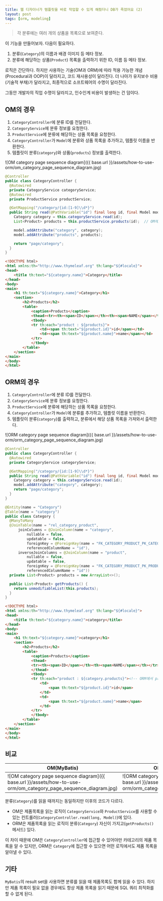 ```yaml
---
title: 웹 디자이너가 템플릿을 바로 작업할 수 있게 해줬더니 DB가 죽었어요 (2)
layout: post
tags: [orm, modeling]
---
```


> 각 분류에는 여러 개의 상품을 목록으로 보여준다.

이 기능을 만들어보자. 다음이 필요하다.

1. 분류(`Category`)의 이름과 배경 이미지 등 메타 정보.
1. 분류에 해당하는 상품(`Product`) 목록을 출력하기 위한 ID, 이름 등 메타 정보.

로직은 간단하다. 하지만 사용하는 기술(OM과 ORM)에 따라 적용 가능한 개념(Procedural과 OOP)이 달라지고, 코드 재사용성이 달라진다.
더 나아가 유지보수 비용(기술적 부채)가 달라지고, 최종적으로 소프트웨어의 수명이 달라진다.

그동안 개발자의 직업 수명이 달라지고, 인수인계 비용이 발생하는 건 덤이다.

## OM의 경우

1. `CategoryController`에 분류 ID를 전달한다.
1. `CategoryService`에 분류 정보를 요청한다.
1. `ProductService`에 분류에 해당하는 상품 목록을 요청한다.
1. `CategoryController`가 `Model`에 분류와 상품 목록을 추가하고, 템플릿 이름을 반환한다.
1. 템플릿이 분류(`category`)와 상품(`products`) 정보를 출력한다.

![OM category page sequence diagram]({{ base.url }}/assets/how-to-use-orm/om_category_page_sequence_diagram.jpg)

```java
@Controller
public class CategoryController {
  @Autowired
  private CategoryService categoryService;
  @Autowired
  private ProductService productService;

  @GetMapping("/category/{id:[1-9]\\d*}")
  public String read(@PathVariable("id") final long id, final Model model) {
    Category category = this.categoryService.read(id);
    List<Product> products = this.productService.products(id);  // OM에서 product 테이블을 읽는 시점.

    model.addAttribute("category", category);
    model.addAttribute("products", products);

    return "page/category";
  }
}
```
```html
<!DOCTYPE html>
<html xmlns:th="http://www.thymeleaf.org" th:lang="${#locale}">
<head>
    <title th:text="${category.name}">Category</title>
</head>
<body>
<main>
    <h1 th:text="${category.name}">Category</h1>
    <section>
        <h2>Products</h2>
        <table>
            <caption>Products</caption>
            <thead><tr><th><span>ID</span></th><th><span>NAME</span></th></tr></thead>
            <tbody>
            <tr th:each="product : ${products}">
                <td><span th:text="${product.id}">id</span></td>
                <td><span th:text="${product.name}">name</span></td>
            </tr>
            </tbody>
        </table>
    </section>
</main>
</body>
</html>
```

## ORM의 경우

1. `CategoryController`에 분류 ID를 전달한다.
1. `CategoryService`에 분류 정보를 요청한다.
1. `ProductService`에 분류에 해당하는 상품 목록을 요청한다.
1. `CategoryController`가 `Model`에 분류를 추가하고, 템플릿 이름을 반환한다.
1. 템플릿이 분류(`category`)를 출력하고, 분류에서 해당 상품 목록을 가져와서 출력한다.

![ORM category page sequence diagram]({{ base.url }}/assets/how-to-use-orm/orm_category_page_sequence_diagram.jpg)

```java
@Controller
public class CategoryController {
  @Autowired
  private CategoryService categoryService;

  @GetMapping("/category/{id:[1-9]\\d*}")
  public String read(@PathVariable("id") final long id, final Model model) {
    Category category = this.categoryService.read(id);
    model.addAttribute("category", category);
    return "page/category";
  }
}
```
```java
@Entity(name = "Category")
@Table(name = "category")
public class Category {
  @ManyToMany
  @JoinTable(name = "rel_category_product",
      joinColumns = @JoinColumn(name = "category",
          nullable = false,
          updatable = false,
          foreignKey = @ForeignKey(name = "FK_CATEGORY_PRODUCT_PK_CATEGORY"),
          referencedColumnName = "id"),
      inverseJoinColumns = @JoinColumn(name = "product",
          nullable = false,
          updatable = false,
          foreignKey = @ForeignKey(name = "FK_CATEGORY_PRODUCT_PK_PRODUCT"),
          referencedColumnName = "id"))
  private List<Product> products = new ArrayList<>();

  public List<Product> getProducts() {
    return unmodifiableList(this.products);
  }
}
```
```html
<!DOCTYPE html>
<html xmlns:th="http://www.thymeleaf.org" th:lang="${#locale}">
<head>
    <title th:text="${category.name}">category</title>
</head>
<body>
<main>
    <h1 th:text="${category.name}">category</h1>
    <section>
        <h2>Products</h2>
        <table>
            <caption>Products</caption>
            <thead>
            <tr><th><span>ID</span></th><th><span>NAME</span></th></tr>
            </thead>
            <tbody>
            <tr th:each="product : ${category.products}"><!-- ORM에서 product 테이블을 읽는 시점. -->
                <td>
                    <span th:text="${product.id}">id</span>
                </td>
                <td>
                    <span th:text="${product.name}">name</span>
                </td>
            </tr>
            </tbody>
        </table>
    </section>
</main>
</body>
</html>
```

## 비교

|OM(MyBatis)|ORM(JPA/Hibernate)|
|--|---|
|![OM category page sequence diagram]({{ base.url }}/assets/how-to-use-orm/om_category_page_sequence_diagram.jpg)|![ORM category page sequence diagram]({{ base.url }}/assets/how-to-use-orm/orm_category_page_sequence_diagram.jpg)|

분류(`Category`)를 읽을 때까지는 동일하지만 이후의 코드가 다르다.

- OM은 제품목록을 읽는 로직이 `CategoryService`와 `ProductService`를 사용할 수 있는 컨트롤러(`CategoryController.read(long, Model)`)에 있다.
- ORM은 제품목록을 읽는 로직이 분류(`Category`) 자신이 가지고(`getProducts()` 메서드) 있다.

이 차이 때문에 OM은 `CategoryController`에 접근할 수 있어야만 카테고리의 제품 목록을 알 수 있지만, ORM은 `Category`에 접근할 수 있으면 어떤 로직에서도 제품 목록을 알아낼 수 있다.

## 기타

`MyBatis`의 result set을 사용하면 분류를 읽을 때 제품목록도 함께 읽을 수 있다.
하지만 제품 목록이 필요 없을 경우에도 항상 제품 목록을 읽기 때문에 SQL 쿼리 최적화를 할 수 없게 된다.